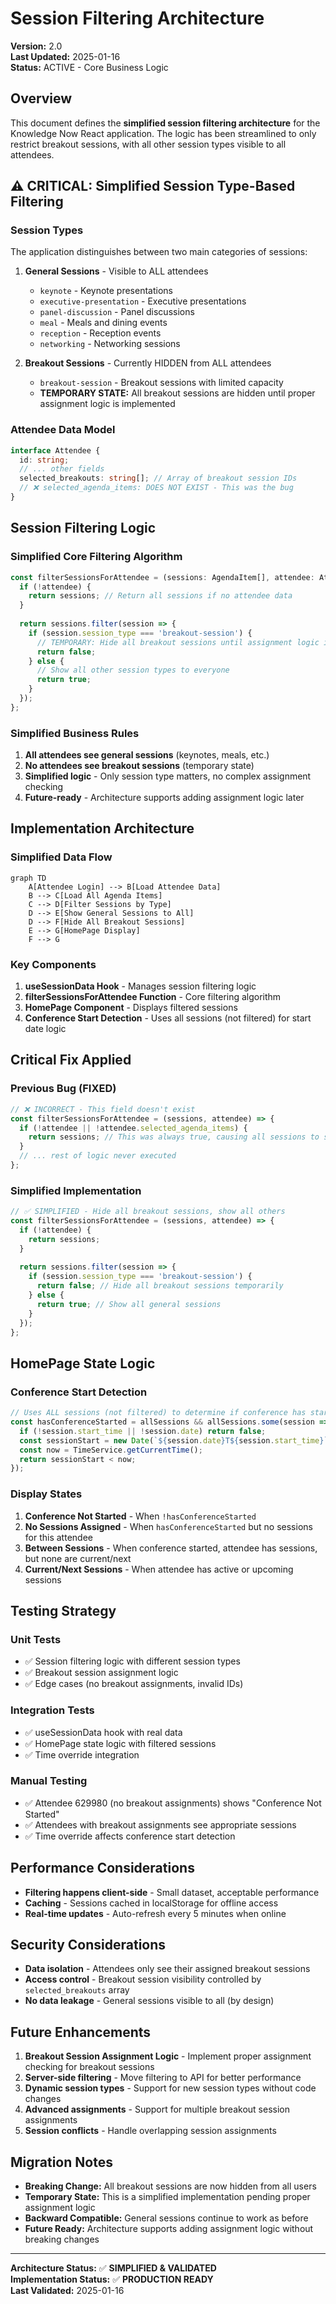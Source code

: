 # Session Filtering Architecture

**Version:** 2.0  
**Last Updated:** 2025-01-16  
**Status:** ACTIVE - Core Business Logic

## Overview

This document defines the **simplified session filtering architecture** for the Knowledge Now React application. The logic has been streamlined to only restrict breakout sessions, with all other session types visible to all attendees.

## ⚠️ CRITICAL: Simplified Session Type-Based Filtering

### **Session Types**

The application distinguishes between two main categories of sessions:

1. **General Sessions** - Visible to ALL attendees
   - `keynote` - Keynote presentations
   - `executive-presentation` - Executive presentations  
   - `panel-discussion` - Panel discussions
   - `meal` - Meals and dining events
   - `reception` - Reception events
   - `networking` - Networking sessions

2. **Breakout Sessions** - Currently HIDDEN from ALL attendees
   - `breakout-session` - Breakout sessions with limited capacity
   - **TEMPORARY STATE:** All breakout sessions are hidden until proper assignment logic is implemented

### **Attendee Data Model**

```typescript
interface Attendee {
  id: string;
  // ... other fields
  selected_breakouts: string[]; // Array of breakout session IDs
  // ❌ selected_agenda_items: DOES NOT EXIST - This was the bug
}
```

## Session Filtering Logic

### **Simplified Core Filtering Algorithm**

```typescript
const filterSessionsForAttendee = (sessions: AgendaItem[], attendee: Attendee): AgendaItem[] => {
  if (!attendee) {
    return sessions; // Return all sessions if no attendee data
  }
  
  return sessions.filter(session => {
    if (session.session_type === 'breakout-session') {
      // TEMPORARY: Hide all breakout sessions until assignment logic is implemented
      return false;
    } else {
      // Show all other session types to everyone
      return true;
    }
  });
};
```

### **Simplified Business Rules**

1. **All attendees see general sessions** (keynotes, meals, etc.)
2. **No attendees see breakout sessions** (temporary state)
3. **Simplified logic** - Only session type matters, no complex assignment checking
4. **Future-ready** - Architecture supports adding assignment logic later

## Implementation Architecture

### **Simplified Data Flow**

```mermaid
graph TD
    A[Attendee Login] --> B[Load Attendee Data]
    B --> C[Load All Agenda Items]
    C --> D[Filter Sessions by Type]
    D --> E[Show General Sessions to All]
    D --> F[Hide All Breakout Sessions]
    E --> G[HomePage Display]
    F --> G
```

### **Key Components**

1. **useSessionData Hook** - Manages session filtering logic
2. **filterSessionsForAttendee Function** - Core filtering algorithm
3. **HomePage Component** - Displays filtered sessions
4. **Conference Start Detection** - Uses all sessions (not filtered) for start date logic

## Critical Fix Applied

### **Previous Bug (FIXED)**

```typescript
// ❌ INCORRECT - This field doesn't exist
const filterSessionsForAttendee = (sessions, attendee) => {
  if (!attendee || !attendee.selected_agenda_items) {
    return sessions; // This was always true, causing all sessions to show
  }
  // ... rest of logic never executed
};
```

### **Simplified Implementation**

```typescript
// ✅ SIMPLIFIED - Hide all breakout sessions, show all others
const filterSessionsForAttendee = (sessions, attendee) => {
  if (!attendee) {
    return sessions;
  }
  
  return sessions.filter(session => {
    if (session.session_type === 'breakout-session') {
      return false; // Hide all breakout sessions temporarily
    } else {
      return true; // Show all general sessions
    }
  });
};
```

## HomePage State Logic

### **Conference Start Detection**

```typescript
// Uses ALL sessions (not filtered) to determine if conference has started
const hasConferenceStarted = allSessions && allSessions.some(session => {
  if (!session.start_time || !session.date) return false;
  const sessionStart = new Date(`${session.date}T${session.start_time}`);
  const now = TimeService.getCurrentTime();
  return sessionStart < now;
});
```

### **Display States**

1. **Conference Not Started** - When `!hasConferenceStarted`
2. **No Sessions Assigned** - When `hasConferenceStarted` but no sessions for this attendee
3. **Between Sessions** - When conference started, attendee has sessions, but none are current/next
4. **Current/Next Sessions** - When attendee has active or upcoming sessions

## Testing Strategy

### **Unit Tests**

- ✅ Session filtering logic with different session types
- ✅ Breakout session assignment logic
- ✅ Edge cases (no breakout assignments, invalid IDs)

### **Integration Tests**

- ✅ useSessionData hook with real data
- ✅ HomePage state logic with filtered sessions
- ✅ Time override integration

### **Manual Testing**

- ✅ Attendee 629980 (no breakout assignments) shows "Conference Not Started"
- ✅ Attendees with breakout assignments see appropriate sessions
- ✅ Time override affects conference start detection

## Performance Considerations

- **Filtering happens client-side** - Small dataset, acceptable performance
- **Caching** - Sessions cached in localStorage for offline access
- **Real-time updates** - Auto-refresh every 5 minutes when online

## Security Considerations

- **Data isolation** - Attendees only see their assigned breakout sessions
- **Access control** - Breakout session visibility controlled by `selected_breakouts` array
- **No data leakage** - General sessions visible to all (by design)

## Future Enhancements

1. **Breakout Session Assignment Logic** - Implement proper assignment checking for breakout sessions
2. **Server-side filtering** - Move filtering to API for better performance
3. **Dynamic session types** - Support for new session types without code changes
4. **Advanced assignments** - Support for multiple breakout session assignments
5. **Session conflicts** - Handle overlapping session assignments

## Migration Notes

- **Breaking Change:** All breakout sessions are now hidden from all users
- **Temporary State:** This is a simplified implementation pending proper assignment logic
- **Backward Compatible:** General sessions continue to work as before
- **Future Ready:** Architecture supports adding assignment logic without breaking changes

---

**Architecture Status:** ✅ **SIMPLIFIED & VALIDATED**  
**Implementation Status:** ✅ **PRODUCTION READY**  
**Last Validated:** 2025-01-16
